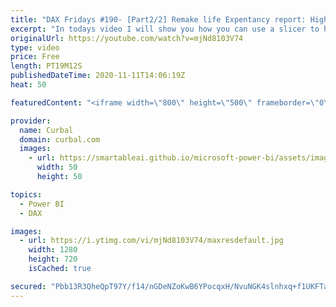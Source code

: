 ```yaml
---
title: "DAX Fridays #190- [Part2/2] Remake life Expentancy report: Highlight and filter data in power bi"
excerpt: "In todays video I will show you how you can use a slicer to highlight data in one visual and filter the rest based on the selection of the slicer. It is my take on the remake of the life expectancy report made by Microsoft for the Gartner BI bake-off.  Here you can download all the pbix files: https://curbal.com/donwload-center"
originalUrl: https://youtube.com/watch?v=mjNd8103V74
type: video
price: Free
length: PT19M12S
publishedDateTime: 2020-11-11T14:06:19Z
heat: 50

featuredContent: "<iframe width=\"800\" height=\"500\" frameborder=\"0\" src=\"https://www.youtube.com/embed/mjNd8103V74\" allow=\"accelerometer; autoplay; encrypted-media; gyroscope; picture-in-picture\" allowfullscreen></iframe>"

provider:
  name: Curbal
  domain: curbal.com
  images:
    - url: https://smartableai.github.io/microsoft-power-bi/assets/images/organizations/curbal.com-50x50.jpg
      width: 50
      height: 50

topics:
  - Power BI
  - DAX

images:
  - url: https://i.ytimg.com/vi/mjNd8103V74/maxresdefault.jpg
    width: 1280
    height: 720
    isCached: true

secured: "Pbb13R3QheQpT97Y/f14/nGDeNZoKwB6YPocqxH/NvuNGK4slnhxq+f1UKFTaI6/KtGYXQnV64MaqVPcYgKKC7TQeJT/p+7JOuLEs7uG6/+BjdihBPlZNin/CurhAHOxevqH1gFbsE75qQ6JOqkEd/63aCTJm0vDMEySfy3xrOkVXkHvSomUOf1HSE+V1+PnVvWsFNYbcMZZfu8cLOVjagncdE0kMCHM3NSP5zGqC7Eae8YbJpchAs3iPr98PnPsQMoMNUY/oyoCTEeJRysuydyGHyPIDoS8cp7BWKCctcZFpj8drLqzdJLScP38lt2P2O/NxNSmOPNSgWQEbMV4+GQo2qPVx92pLeftGRXuQiC8+J/YuiMHVaaC6GnazLdQXOxcApoG2502UDgRnDuXOicULZWSe3op7UhKK8P8z3M=;atHl5HFCTw38QlYmCIODLw=="
---
```


